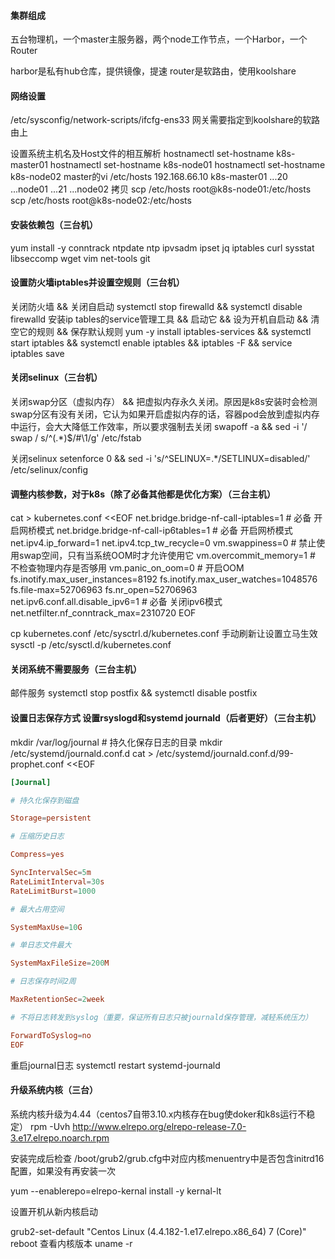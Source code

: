#### 集群组成

五台物理机，一个master主服务器，两个node工作节点，一个Harbor，一个Router

harbor是私有hub仓库，提供镜像，提速
router是软路由，使用koolshare

#### 网络设置

/etc/sysconfig/network-scripts/ifcfg-ens33
网关需要指定到koolshare的软路由上

设置系统主机名及Host文件的相互解析
hostnamectl set-hostname k8s-master01
hostnamectl set-hostname k8s-node01
hostnamectl set-hostname k8s-node02
master的vi /etc/hosts
192.168.66.10 k8s-master01
...20 ...node01
...21 ...node02
拷贝
scp /etc/hosts root@k8s-node01:/etc/hosts
scp /etc/hosts root@k8s-node02:/etc/hosts

#### 安装依赖包（三台机）
yum install -y conntrack ntpdate ntp ipvsadm ipset jq iptables curl sysstat
libseccomp wget vim net-tools git

#### 设置防火墙iptables并设置空规则（三台机）
关闭防火墙 && 关闭自启动
systemctl stop firewalld && systemctl disable firewalld
安装ip tables的service管理工具 && 启动它 && 设为开机自启动
&& 清空它的规则 && 保存默认规则
yum -y install iptables-services && systemctl start iptables && systemctl enable iptables && iptables -F && service iptables save

#### 关闭selinux（三台机）
关闭swap分区（虚拟内存） && 把虚拟内存永久关闭。原因是k8s安装时会检测swap分区有没有关闭，它认为如果开启虚拟内存的话，容器pod会放到虚拟内存中运行，会大大降低工作效率，所以要求强制去关闭
swapoff -a && sed -i '/ swap / s/^\(.*\)$/#\1/g' /etc/fstab

关闭selinux
setenforce 0 && sed -i 's/^SELINUX=.*/SETLINUX=disabled/' /etc/selinux/config

#### 调整内核参数，对于k8s（除了必备其他都是优化方案）（三台主机）
cat > kubernetes.conf <<EOF
net.bridge.bridge-nf-call-iptables=1 # 必备 开启网桥模式
net.bridge.bridge-nf-call-ip6tables=1 # 必备 开启网桥模式
net.ipv4.ip_forward=1
net.ipv4.tcp_tw_recycle=0
vm.swappiness=0 # 禁止使用swap空间，只有当系统OOM时才允许使用它
vm.overcommit_memory=1 # 不检查物理内存是否够用
vm.panic_on_oom=0 # 开启OOM
fs.inotify.max_user_instances=8192
fs.inotify.max_user_watches=1048576
fs.file-max=52706963
fs.nr_open=52706963
net.ipv6.conf.all.disable_ipv6=1 # 必备 关闭ipv6模式
net.netfilter.nf_conntrack_max=2310720
EOF

cp kubernetes.conf /etc/sysctrl.d/kubernetes.conf
手动刷新让设置立马生效
sysctl -p /etc/sysctl.d/kubernetes.conf

#### 关闭系统不需要服务（三台主机）
邮件服务
systemctl stop postfix && systemctl disable postfix

#### 设置日志保存方式 设置rsyslogd和systemd journald（后者更好）（三台主机）
mkdir /var/log/journal # 持久化保存日志的目录
mkdir /etc/systemd/journald.conf.d
cat > /etc/systemd/journald.conf.d/99-prophet.conf <<EOF

```conf
[Journal]

# 持久化保存到磁盘

Storage=persistent

# 压缩历史日志

Compress=yes

SyncIntervalSec=5m
RateLimitInterval=30s
RateLimitBurst=1000

# 最大占用空间

SystemMaxUse=10G

# 单日志文件最大

SystemMaxFileSize=200M

# 日志保存时间2周

MaxRetentionSec=2week

# 不将日志转发到syslog（重要，保证所有日志只被journald保存管理，减轻系统压力）

ForwardToSyslog=no
EOF
```

重启journal日志
systemctl restart systemd-journald



#### 升级系统内核（三台）

系统内核升级为4.44（centos7自带3.10.x内核存在bug使doker和k8s运行不稳定）
rpm -Uvh http://www.elrepo.org/elrepo-release-7.0-3.e17.elrepo.noarch.rpm

安装完成后检查 /boot/grub2/grub.cfg中对应内核menuentry中是否包含initrd16配置，如果没有再安装一次

yum --enablerepo=elrepo-kernal install -y kernal-lt

设置开机从新内核启动

grub2-set-default "Centos Linux (4.4.182-1.e17.elrepo.x86_64) 7 (Core)"
reboot
查看内核版本
uname -r